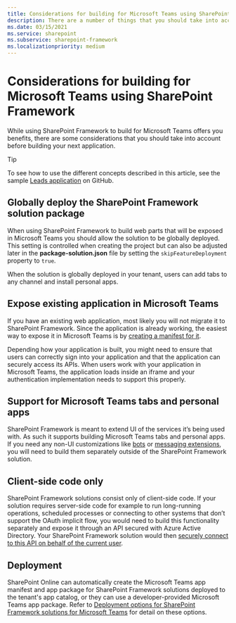 ```yaml
---
title: Considerations for building for Microsoft Teams using SharePoint Framework
description: There are a number of things that you should take into account when building for Microsoft Teams using SharePoint Framework
ms.date: 03/15/2021
ms.service: sharepoint
ms.subservice: sharepoint-framework
ms.localizationpriority: medium
---
```


# Considerations for building for Microsoft Teams using SharePoint Framework

While using SharePoint Framework to build for Microsoft Teams offers you benefits, there are some considerations that you should take into account before building your next application.

> [!TIP]
> To see how to use the different concepts described in this article, see the sample [Leads application](https://github.com/pnp/sp-dev-solutions/tree/master/solutions/LeadsLOBSolution) on GitHub.

## Globally deploy the SharePoint Framework solution package

When using SharePoint Framework to build web parts that will be exposed in Microsoft Teams you should allow the solution to be globally deployed. This setting is controlled when creating the project but can also be adjusted later in the **package-solution.json** file by setting the `skipFeatureDeployment` property to `true`.

When the solution is globally deployed in your tenant, users can add tabs to any channel and install personal apps.

## Expose existing application in Microsoft Teams

If you have an existing web application, most likely you will not migrate it to SharePoint Framework. Since the application is already working, the easiest way to expose it in Microsoft Teams is by [creating a manifest for it](/microsoftteams/platform/tabs/what-are-tabs).

Depending how your application is built, you might need to ensure that users can correctly sign into your application and that the application can securely access its APIs. When users work with your application in Microsoft Teams, the application loads inside an iframe and your authentication implementation needs to support this properly.

## Support for Microsoft Teams tabs and personal apps

SharePoint Framework is meant to extend UI of the services it’s being used with. As such it supports building Microsoft Teams tabs and personal apps. If you need any non-UI customizations like [bots](/microsoftteams/platform/bots/what-are-bots) or [messaging extensions](/microsoftteams/platform/messaging-extensions/what-are-messaging-extensions), you will need to build them separately outside of the SharePoint Framework solution.

## Client-side code only

SharePoint Framework solutions consist only of client-side code. If your solution requires server-side code for example to run long-running operations, scheduled processes or connecting to other systems that don’t support the OAuth implicit flow, you would need to build this functionality separately and expose it through an API secured with Azure Active Directory. Your SharePoint Framework solution would then [securely connect to this API on behalf of the current user](use-aadhttpclient.md).

## Deployment

SharePoint Online can automatically create the Microsoft Teams app manifest and app package for SharePoint Framework solutions deployed to the tenant's app catalog, or they can use a developer-provided Microsoft Teams app package. Refer to [Deployment options for SharePoint Framework solutions for Microsoft Teams](deployment-spfx-teams-solutions.md) for detail on these options.
